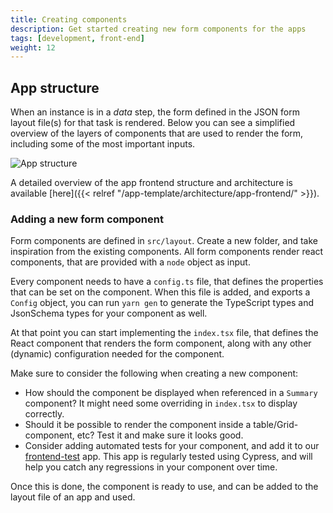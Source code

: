 ```yaml
---
title: Creating components
description: Get started creating new form components for the apps
tags: [development, front-end]
weight: 12
---
```


## App structure
When an instance is in a _data_ step, the form defined in the JSON form layout file(s) for that task is rendered.
Below you can see a simplified overview of the layers of components that are used to render the form, including some of the
most important inputs.

![App structure](/app-template/architecture/app-frontend/app-frontend-form-rendering.drawio.svg)

A detailed overview of the app frontend structure and architecture is available [here]({{< relref "/app-template/architecture/app-frontend/" >}}).

### Adding a new form component
Form components are defined in `src/layout`. Create a new folder, and take inspiration from the existing components.
All form components render react components, that are provided with a `node` object as input.

Every component needs to have a `config.ts` file, that defines the properties that can be set on the component.
When this file is added, and exports a `Config` object, you can run `yarn gen` to generate the TypeScript types and
JsonSchema types for your component as well. 

At that point you can start implementing the `index.tsx` file, that defines the React component that renders the form
component, along with any other (dynamic) configuration needed for the component.

Make sure to consider the following when creating a new component:
 - How should the component be displayed when referenced in a `Summary` component? It might need some
   overriding in `index.tsx` to display correctly.
 - Should it be possible to render the component inside a table/Grid-component, etc? Test it and make sure it looks
   good.
 - Consider adding automated tests for your component, and add it to our [frontend-test](https://dev.altinn.studio/editor/ttd/frontend-test)
   app. This app is regularly tested using Cypress, and will help you catch any regressions in your component over time.

Once this is done, the component is ready to use, and can be added to the layout file of an app and used.